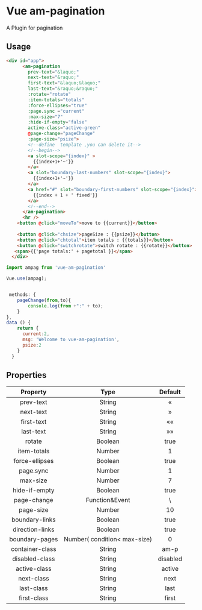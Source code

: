 
# Vue am-pagination

A Plugin for pagination

## Usage

```html
<div id="app">
      <am-pagination 
        prev-text="&laquo;"  
        next-text="&raquo;" 
        first-text="&laquo;&laquo;" 
        last-text="&raquo;&raquo;" 
        :rotate="rotate"
        :item-totals="totals" 
        :force-ellipses="true"  
        :page.sync ="current" 
        :max-size="7" 
        :hide-if-empty="false" 
        active-class="active-green" 
        @page-change="pageChange" 
        :page-size="psize">
        <!--define  template ,you can delete it-->
        <!--begin-->
        <a slot-scope="{index}" >
          {{index+1+'~'}}
        </a>
        <a slot="boundary-last-numbers" slot-scope="{index}">
          {{index+1+'~'}}
        </a>
        <a href="#" slot="boundary-first-numbers" slot-scope="{index}">
          {{index + 1 + ' fixed'}}
        </a>
        <!--end-->
      </am-pagination>
      <hr />
    <button @click="moveTo">move to {{current}}</button>
  
    <button @click="chsize">pageSize : {{psize}}</button>
    <button @click="chtotal">item totals : {{totals}}</button>
    <button @click="switchrotate">switch rotate : {{rotate}}</button>
   <span>{{'page totals:' + pagetotal }}</span>
  </div>  
```

```js
import ampag from 'vue-am-pagination'

Vue.use(ampag);


 methods: {
    pageChange(from,to){
        console.log(from +":" + to);
    }
},
data () {
    return {
      current:2,
      msg: 'Welcome to vue-am-pagination',
      psize:2
    }
  }
```

## Properties

| Property | Type | Default |
| :------:|:------:|:------:|
|prev-text|String| &laquo;|
|next-text|String| &raquo;|
|first-text|String|&laquo;&laquo;|
|last-text|String|&raquo;&raquo;|
|rotate |Boolean|true|
|item-totals|Number|1|
|force-ellipses|Boolean|true|
|page.sync|Number|1|
|max-size|Number|7|
|hide-if-empty|Boolean|true|
|page-change|Function&Event| \ |
|page-size|Number|10|
|boundary-links|Boolean|true|
|direction-links|Boolean|true|
|boundary-pages|Number( condition< max-size)|0|
|container-class|String|am-p|
|disabled-class|String|disabled|
|active-class|String|active|
|next-class|String|next|
|last-class|String|last|
|first-class|String|first|
